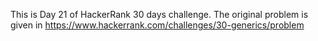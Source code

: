 This is Day 21 of HackerRank 30 days challenge. The original problem is given in https://www.hackerrank.com/challenges/30-generics/problem